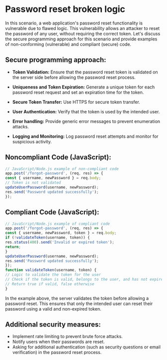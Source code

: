 # Password reset broken logic
In this scenario, a web application's password reset functionality is vulnerable due to flawed logic. This vulnerability allows an attacker to reset the password of any user, without requiring the correct token. Let's discuss the secure programming approach for this scenario and provide examples of non-conforming (vulnerable) and compliant (secure) code.


## Secure programming approach:
* **Token Validation:** Ensure that the password reset token is validated on the server side before allowing the password reset process.

* **Uniqueness and Token Expiration:** Generate a unique token for each password reset request and set an expiration time for the token.

* **Secure Token Transfer:** Use HTTPS for secure token transfer.

* **User Authentication:** Verify that the token is used by the intended user.

* **Error handling:** Provide generic error messages to prevent enumeration attacks.

* **Logging and Monitoring:** Log password reset attempts and monitor for suspicious activity.

## Noncompliant Code (JavaScript):
```javascript
// JavaScript/Node.js example of non-compliant code
app.post('/forgot-password', (req, res) => {
const { username, newPassword } = req.body;
// Token is not validated
updateUserPassword(username, newPassword);
res.send('Password updated successfully');
});
```

## Compliant Code (JavaScript):
```javascript
// JavaScript/Node.js example of compliant code
app.post('/forgot-password', (req, res) => {
const { username, newPassword, token } = req.body;
if (!validateToken(username, token)) {
res.status(400).send('Invalid or expired token');
return;
}
updateUserPassword(username, newPassword);
res.send('Password updated successfully');
});
function validateToken(username, token) {
// Logic to validate the token for the user
// Check if the token is valid, belongs to the user, and has not expired
// Return true if valid, false otherwise
}
```

In the example above, the server validates the token before allowing a password reset. This ensures that only the intended user can reset their password using a valid and non-expired token.

## Additional security measures:
* Implement rate limiting to prevent brute force attacks.
* Notify users when their passwords are reset.
* Asking for additional authentication (such as security questions or email verification) in the password reset process.


























































































